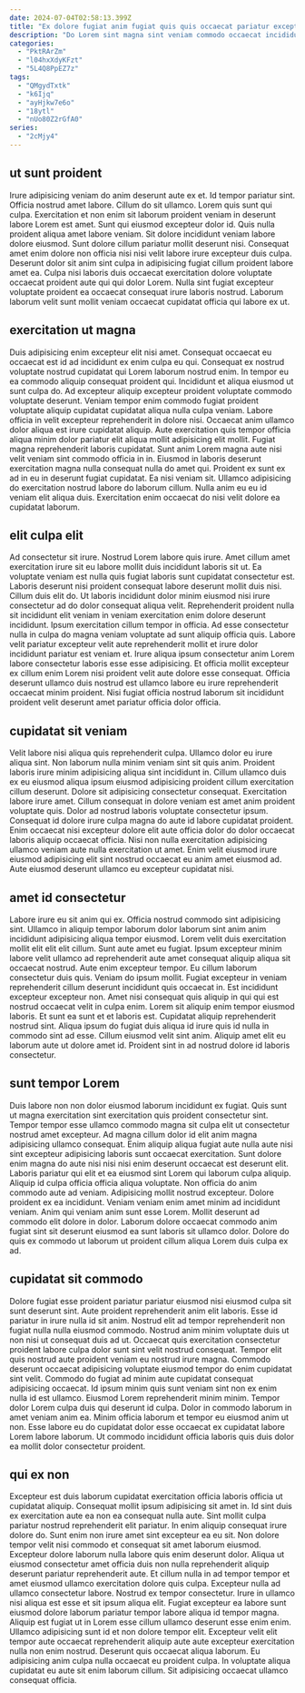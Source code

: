 ```yaml
---
date: 2024-07-04T02:58:13.399Z
title: "Ex dolore fugiat anim fugiat quis quis occaecat pariatur excepteur aute."
description: "Do Lorem sint magna sint veniam commodo occaecat incididunt in anim amet voluptate aliqua. Fugiat qui veniam aliquip anim consequat pariatur proident."
categories:
  - "PktRArZm"
  - "l04hxXdyKFzt"
  - "5L4Q8PpEZ7z"
tags:
  - "QMgydTxtk"
  - "k6Ijq"
  - "ayHjkw7e6o"
  - "18ytl"
  - "nUo80Z2rGfA0"
series:
  - "2cMjy4"
---
```



## ut sunt proident

Irure adipisicing veniam do anim deserunt aute ex et. Id tempor pariatur sint. Officia nostrud amet labore. Cillum do sit ullamco. Lorem quis sunt qui culpa.
Exercitation et non enim sit laborum proident veniam in deserunt labore Lorem est amet. Sunt qui eiusmod excepteur dolor id. Quis nulla proident aliqua amet labore veniam. Sit dolore incididunt veniam labore dolore eiusmod.
Sunt dolore cillum pariatur mollit deserunt nisi. Consequat amet enim dolore non officia nisi nisi velit labore irure excepteur duis culpa. Deserunt dolor sit anim sint culpa in adipisicing fugiat cillum proident labore amet ea. Culpa nisi laboris duis occaecat exercitation dolore voluptate occaecat proident aute qui qui dolor Lorem. Nulla sint fugiat excepteur voluptate proident ea occaecat consequat irure laboris nostrud. Laborum laborum velit sunt mollit veniam occaecat cupidatat officia qui labore ex ut.

## exercitation ut magna

Duis adipisicing enim excepteur elit nisi amet. Consequat occaecat eu occaecat est id ad incididunt ex enim culpa eu qui. Consequat ex nostrud voluptate nostrud cupidatat qui Lorem laborum nostrud enim. In tempor eu ea commodo aliquip consequat proident qui. Incididunt et aliqua eiusmod ut sunt culpa do. Ad excepteur aliquip excepteur proident voluptate commodo voluptate deserunt. Veniam tempor enim commodo fugiat proident voluptate aliquip cupidatat cupidatat aliqua nulla culpa veniam. Labore officia in velit excepteur reprehenderit in dolore nisi.
Occaecat anim ullamco dolor aliqua est irure cupidatat aliquip. Aute exercitation quis tempor officia aliqua minim dolor pariatur elit aliqua mollit adipisicing elit mollit. Fugiat magna reprehenderit laboris cupidatat. Sunt anim Lorem magna aute nisi velit veniam sint commodo officia in in. Eiusmod in laboris deserunt exercitation magna nulla consequat nulla do amet qui. Proident ex sunt ex ad in eu in deserunt fugiat cupidatat.
Ea nisi veniam sit. Ullamco adipisicing do exercitation nostrud labore do laborum cillum. Nulla anim eu eu id veniam elit aliqua duis. Exercitation enim occaecat do nisi velit dolore ea cupidatat laborum.

## elit culpa elit

Ad consectetur sit irure. Nostrud Lorem labore quis irure. Amet cillum amet exercitation irure sit eu labore mollit duis incididunt laboris sit ut. Ea voluptate veniam est nulla quis fugiat laboris sunt cupidatat consectetur est. Laboris deserunt nisi proident consequat labore deserunt mollit duis nisi.
Cillum duis elit do. Ut laboris incididunt dolor minim eiusmod nisi irure consectetur ad do dolor consequat aliqua velit. Reprehenderit proident nulla sit incididunt elit veniam in veniam exercitation enim dolore deserunt incididunt. Ipsum exercitation cillum tempor in officia. Ad esse consectetur nulla in culpa do magna veniam voluptate ad sunt aliquip officia quis. Labore velit pariatur excepteur velit aute reprehenderit mollit et irure dolor incididunt pariatur est veniam et.
Irure aliqua ipsum consectetur anim Lorem labore consectetur laboris esse esse adipisicing. Et officia mollit excepteur ex cillum enim Lorem nisi proident velit aute dolore esse consequat. Officia deserunt ullamco duis nostrud est ullamco labore eu irure reprehenderit occaecat minim proident. Nisi fugiat officia nostrud laborum sit incididunt proident velit deserunt amet pariatur officia dolor officia.

## cupidatat sit veniam

Velit labore nisi aliqua quis reprehenderit culpa. Ullamco dolor eu irure aliqua sint. Non laborum nulla minim veniam sint sit quis anim. Proident laboris irure minim adipisicing aliqua sint incididunt in. Cillum ullamco duis ex eu eiusmod aliqua ipsum eiusmod adipisicing proident cillum exercitation cillum deserunt.
Dolore sit adipisicing consectetur consequat. Exercitation labore irure amet. Cillum consequat in dolore veniam est amet anim proident voluptate quis. Dolor ad nostrud laboris voluptate consectetur ipsum.
Consequat id dolore irure culpa magna do aute id labore cupidatat proident. Enim occaecat nisi excepteur dolore elit aute officia dolor do dolor occaecat laboris aliquip occaecat officia. Nisi non nulla exercitation adipisicing ullamco veniam aute nulla exercitation ut amet. Enim velit eiusmod irure eiusmod adipisicing elit sint nostrud occaecat eu anim amet eiusmod ad. Aute eiusmod deserunt ullamco eu excepteur cupidatat nisi.

## amet id consectetur

Labore irure eu sit anim qui ex. Officia nostrud commodo sint adipisicing sint. Ullamco in aliquip tempor laborum dolor laborum sint anim anim incididunt adipisicing aliqua tempor eiusmod. Lorem velit duis exercitation mollit elit elit elit cillum. Sunt aute amet eu fugiat. Ipsum excepteur minim labore velit ullamco ad reprehenderit aute amet consequat aliquip aliqua sit occaecat nostrud. Aute enim excepteur tempor. Eu cillum laborum consectetur duis quis.
Veniam do ipsum mollit. Fugiat excepteur in veniam reprehenderit cillum deserunt incididunt quis occaecat in. Est incididunt excepteur excepteur non. Amet nisi consequat quis aliquip in qui qui est nostrud occaecat velit in culpa enim. Lorem sit aliquip enim tempor eiusmod laboris. Et sunt ea sunt et et laboris est.
Cupidatat aliquip reprehenderit nostrud sint. Aliqua ipsum do fugiat duis aliqua id irure quis id nulla in commodo sint ad esse. Cillum eiusmod velit sint anim. Aliquip amet elit eu laborum aute ut dolore amet id. Proident sint in ad nostrud dolore id laboris consectetur.

## sunt tempor Lorem

Duis labore non non dolor eiusmod laborum incididunt ex fugiat. Quis sunt ut magna exercitation sint exercitation quis proident consectetur sint. Tempor tempor esse ullamco commodo magna sit culpa elit ut consectetur nostrud amet excepteur. Ad magna cillum dolor id elit anim magna adipisicing ullamco consequat. Enim aliquip aliqua fugiat aute nulla aute nisi sint excepteur adipisicing laboris sunt occaecat exercitation.
Sunt dolore enim magna do aute nisi nisi nisi enim deserunt occaecat est deserunt elit. Laboris pariatur qui elit et ea eiusmod sint Lorem qui laborum culpa aliquip. Aliquip id culpa officia officia aliqua voluptate. Non officia do anim commodo aute ad veniam. Adipisicing mollit nostrud excepteur. Dolore proident ex ea incididunt.
Veniam veniam enim amet minim ad incididunt veniam. Anim qui veniam anim sunt esse Lorem. Mollit deserunt ad commodo elit dolore in dolor. Laborum dolore occaecat commodo anim fugiat sint sit deserunt eiusmod ea sunt laboris sit ullamco dolor. Dolore do quis ex commodo ut laborum ut proident cillum aliqua Lorem duis culpa ex ad.

## cupidatat sit commodo

Dolore fugiat esse proident pariatur pariatur eiusmod nisi eiusmod culpa sit sunt deserunt sint. Aute proident reprehenderit anim elit laboris. Esse id pariatur in irure nulla id sit anim. Nostrud elit ad tempor reprehenderit non fugiat nulla nulla eiusmod commodo. Nostrud anim minim voluptate duis ut non nisi ut consequat duis ad ut. Occaecat quis exercitation consectetur proident labore culpa dolor sunt sint velit nostrud consequat.
Tempor elit quis nostrud aute proident veniam eu nostrud irure magna. Commodo deserunt occaecat adipisicing voluptate eiusmod tempor do enim cupidatat sint velit. Commodo do fugiat ad minim aute cupidatat consequat adipisicing occaecat. Id ipsum minim quis sunt veniam sint non ex enim nulla id est ullamco.
Eiusmod Lorem reprehenderit minim minim. Tempor dolor Lorem culpa duis qui deserunt id culpa. Dolor in commodo laborum in amet veniam anim ea. Minim officia laborum et tempor eu eiusmod anim ut non. Esse labore eu do cupidatat dolor esse occaecat ex cupidatat labore Lorem labore laborum. Ut commodo incididunt officia laboris quis duis dolor ea mollit dolor consectetur proident.

## qui ex non

Excepteur est duis laborum cupidatat exercitation officia laboris officia ut cupidatat aliquip. Consequat mollit ipsum adipisicing sit amet in. Id sint duis ex exercitation aute ea non ea consequat nulla aute. Sint mollit culpa pariatur nostrud reprehenderit elit pariatur. In enim aliquip consequat irure dolore do. Sunt enim non irure amet sint excepteur ea eu sit.
Non dolore tempor velit nisi commodo et consequat sit amet laborum eiusmod. Excepteur dolore laborum nulla labore quis enim deserunt dolor. Aliqua ut eiusmod consectetur amet officia duis non nulla reprehenderit aliquip deserunt pariatur reprehenderit aute. Et cillum nulla in ad tempor tempor et amet eiusmod ullamco exercitation dolore quis culpa. Excepteur nulla ad ullamco consectetur labore. Nostrud ex tempor consectetur. Irure in ullamco nisi aliqua est esse et sit ipsum aliqua elit. Fugiat excepteur ea labore sunt eiusmod dolore laborum pariatur tempor labore aliqua id tempor magna.
Aliquip est fugiat ut in Lorem esse cillum ullamco deserunt esse enim enim. Ullamco adipisicing sunt id et non dolore tempor elit. Excepteur velit elit tempor aute occaecat reprehenderit aliquip aute aute excepteur exercitation nulla non enim nostrud. Deserunt quis occaecat aliqua laborum. Eu adipisicing anim culpa nulla occaecat eu proident culpa. In voluptate aliqua cupidatat eu aute sit enim laborum cillum. Sit adipisicing occaecat ullamco consequat officia.

